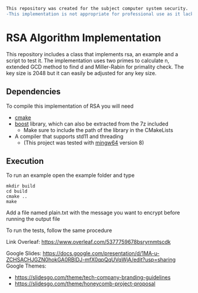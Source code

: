 ```diff
This repository was created for the subject computer system security.
-This implementation is not appropriate for professional use as it lacks important features 
```
# RSA Algorithm Implementation   
This repository includes a class that implements rsa, an example and a script to test it.
The implementation uses two primes to calculate n, extended GCD method to find d and Miller-Rabin for primality check.
The key size is 2048 but it can easily be adjusted for any key size.
## Dependencies
To compile this implementation of RSA you will need
- [cmake](https://cmake.org/download/)
- [boost](https://www.boost.org/users/download/) library, which can also be extracted from the 7z included
  - Make sure to include the path of the library in the CMakeLists
- A compiler that supports std11 and threading
  - (This project was tested with [mingw64](http://mingw-w64.org/doku.php) version 8)
## Execution
To run an example open the example folder and type
```
mkdir build
cd build
cmake ..
make
```
Add a file named plain.txt with the message you want to encrypt before running the output file

To run the tests, follow the same procedure


Link Overleaf: https://www.overleaf.com/5377759678bsryrnmtscdk

Google Slides: https://docs.google.com/presentation/d/1MA-u-ZCHSACHJGZN0hokGA0RBlDJ-mfX0qpQqUVqWjA/edit?usp=sharing  
Google Themes: 
- https://slidesgo.com/theme/tech-company-branding-guidelines
- https://slidesgo.com/theme/honeycomb-project-proposal
